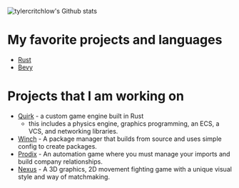 ![tylercritchlow's Github stats](https://github-readme-stats.vercel.app/api?username=tylercritchlow&&show_icons=true&theme=github_dark_dimmed)

# My favorite projects and languages
- [Rust](https://rustlang.org)
- [Bevy](https://bevyengine.org)

# Projects that I am working on
- [Quirk](https://github.com/orgs/quirk-rs/repositories) - a custom game engine built in Rust
  - this includes a physics engine, graphics programming, an ECS, a VCS, and networking libraries.
- [Winch](https://winchteam.dev) - A package manager that builds from source and uses simple config to create packages.
- [Prodix](https://playprodix.com) - An automation game where you must manage your imports and build company relationships.
- [Nexus](https://winchteam.dev/nexus) - A 3D graphics, 2D movement fighting game with a unique visual style and way of matchmaking.
